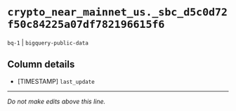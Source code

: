 # `crypto_near_mainnet_us._sbc_d5c0d72f50c84225a07df782196615f6`
`bq-1` | `bigquery-public-data`

## Column details
* [TIMESTAMP] `last_update`

-------------------------------------------------------------------------------
*Do not make edits above this line.*
